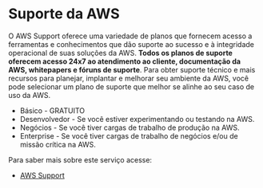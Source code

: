 # Suporte da AWS

O AWS Support oferece uma variedade de planos que fornecem acesso a ferramentas e conhecimentos que dão suporte ao sucesso e à integridade operacional de suas soluções da AWS. **Todos os planos de suporte oferecem acesso 24x7 ao atendimento ao cliente, documentação da AWS, whitepapers e fóruns de suporte**. Para obter suporte técnico e mais recursos para planejar, implantar e melhorar seu ambiente da AWS, você pode selecionar um plano de suporte que melhor se alinhe ao seu caso de uso da AWS.

* Básico - GRATUITO
* Desenvolvedor - Se você estiver experimentando ou testando na AWS.
* Negócios - Se você tiver cargas de trabalho de produção na AWS.
* Enterprise - Se você tiver cargas de trabalho de negócios e/ou de missão crítica na AWS.

Para saber mais sobre este serviço acesse: 
    
  * [AWS Support](https://aws.amazon.com/pt/premiumsupport/plans/)